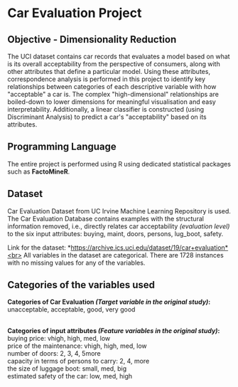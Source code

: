 # Car Evaluation Project

## Objective - Dimensionality Reduction
The UCI dataset contains car records that evaluates a model based on what is its overall acceptability from the perspective of consumers, along with other attributes that define a particular model. Using these attributes, correspondence analysis is performed in this project to identify key relationships between categories of each descriptive variable with how "acceptable" a car is. The complex "high-dimensional" relationships are boiled-down to lower dimensions for meaningful visualisation and easy interpretability.  Additionally, a linear classifier is constructed (using Discriminant Analysis) to predict a car's "acceptability" based on its attributes. 

## Programming Language
The entire project is performed using R using dedicated statistical packages such as **FactoMineR**.

## Dataset
Car Evaluation Dataset from UC Irvine Machine Learning Repository is used. The Car Evaluation Database contains examples with the structural information removed, i.e., directly relates car acceptability *(evaluation level)* to the six input attributes: buying, maint, doors, persons, lug_boot, safety.

Link for the dataset: *https://archive.ics.uci.edu/dataset/19/car+evaluation*<br>
All variables in the dataset are categorical. There are 1728 instances with no missing values for any of the variables.

## Categories of the variables used <br>
  **Categories of Car Evaluation *(Target variable in the original study)*:** <br>
  unacceptable, acceptable, good, very good <br><br>

  **Categories of input attributes *(Feature variables in the original study)*:**<br>
  buying price: vhigh, high, med, low<br>
  price of the maintenance: vhigh, high, med, low<br>
  number of doors: 2, 3, 4, 5more<br>
  capacity in terms of persons to carry: 2, 4, more<br>
  the size of luggage boot: small, med, big<br>
  estimated safety of the car: low, med, high
